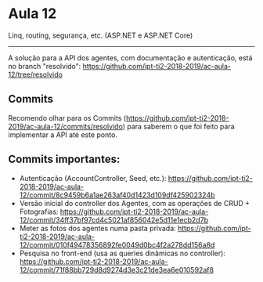 # Aula 12
Linq, routing, segurança, etc. (ASP.NET e ASP.NET Core)

---

A solução para a API dos agentes, com documentação e autenticação, está no branch "resolvido": https://github.com/ipt-ti2-2018-2019/ac-aula-12/tree/resolvido

## Commits

Recomendo olhar para os Commits (https://github.com/ipt-ti2-2018-2019/ac-aula-12/commits/resolvido) para saberem o que foi feito para implementar a API até este ponto.

## Commits importantes:

- Autenticação (AccountController, Seed, etc.): https://github.com/ipt-ti2-2018-2019/ac-aula-12/commit/8c9459b6a1ae263af40d1423d109df425902324b
- Versão inicial do controller dos Agentes, com as operações de CRUD + Fotografias: https://github.com/ipt-ti2-2018-2019/ac-aula-12/commit/34ff37bf97cd4c5021af856042e5d11e1ecb2d7b
- Meter as fotos dos agentes numa pasta privada: https://github.com/ipt-ti2-2018-2019/ac-aula-12/commit/010f49478356892fe0049d0bc4f2a278dd156a8d
- Pesquisa no front-end (usa as queries dinâmicas no controller): https://github.com/ipt-ti2-2018-2019/ac-aula-12/commit/71f88bb729d8d9274d3e3c21de3ea6e010592af8
